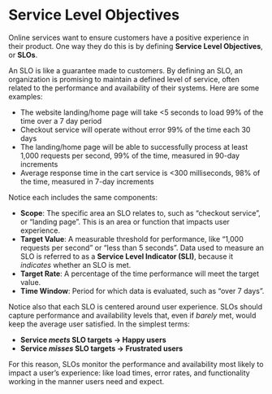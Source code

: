# Service Level Objectives # 

Online services want to ensure customers have a positive experience in their product. One way they do this is by defining **Service Level Objectives**, or **SLOs**.

An SLO is like a guarantee made to customers. By defining an SLO, an organization is promising to maintain a defined level of service, often related to the performance and availability of their systems. Here are some examples:

- The website landing/home page will take <5 seconds to load 99% of the time over a 7 day period
- Checkout service will operate without error 99% of the time each 30 days
- The landing/home page will be able to successfully process at least 1,000 requests per second, 99% of the time, measured in 90-day increments
- Average response time in the cart service is <300 milliseconds, 98% of the time, measured in 7-day increments

Notice each includes the same components:

- **Scope**: The specific area an SLO relates to, such as “checkout service”, or “landing page”. This is an area or function that impacts user experience.
- **Target Value**: A measurable threshold for performance, like “1,000 requests per second” or “less than 5 seconds”. Data used to measure an SLO is referred to as a **Service Level Indicator (SLI)**, because it *indicates* whether an SLO is met.
- **Target Rate**: A percentage of the time performance will meet the target value.
- **Time Window**: Period for which data is evaluated, such as “over 7 days”.

Notice also that each SLO is centered around user experience. SLOs should capture performance and availability levels that, even if *barely* met, would keep the average user satisfied. In the simplest terms:

- **Service *meets* SLO targets → Happy users**
- **Service *misses* SLO targets → Frustrated users**

For this reason, SLOs monitor the performance and availability most likely to impact a user’s experience: like load times, error rates, and functionality working in the manner users need and expect.